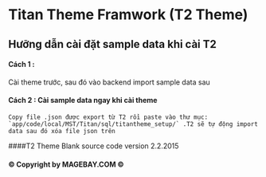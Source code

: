 # Titan Theme Framwork (T2 Theme)

## Hưỡng dẫn cài đặt sample data khi cài T2

#### Cách 1 :
 Cài theme trước, sau đó vào backend import sample data sau
#### Cách 2 : Cài sample data ngay khi cài theme 
	Copy file .json được export từ T2 rồi paste vào thư mục: `app/code/local/MST/Titan/sql/titantheme_setup/` .T2 sẽ tự động import data sau đó xóa file json trên

####T2 Theme Blank source code version 2.2.2015 

#### :copyright: Copyright by MAGEBAY.COM :copyright:

